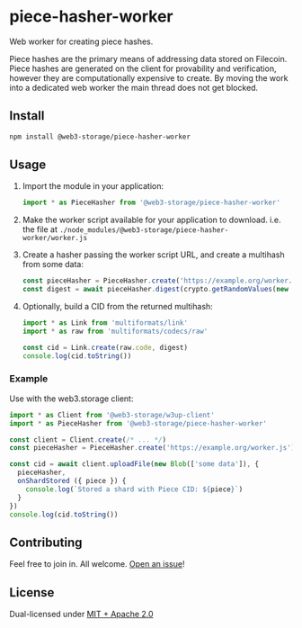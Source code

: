 # piece-hasher-worker

Web worker for creating piece hashes.

Piece hashes are the primary means of addressing data stored on Filecoin. Piece hashes are generated on the client for provability and verification, however they are computationally expensive to create. By moving the work into a dedicated web worker the main thread does not get blocked.

## Install

```sh
npm install @web3-storage/piece-hasher-worker
```

## Usage

1. Import the module in your application:

    ```js
    import * as PieceHasher from '@web3-storage/piece-hasher-worker'
    ```
2. Make the worker script available for your application to download. i.e. the file at `./node_modules/@web3-storage/piece-hasher-worker/worker.js`
3. Create a hasher passing the worker script URL, and create a multihash from some data:
    ```js
    const pieceHasher = PieceHasher.create('https://example.org/worker.js')
    const digest = await pieceHasher.digest(crypto.getRandomValues(new Uint8Array(100)))
    ```
4. Optionally, build a CID from the returned multihash:
    ```js
    import * as Link from 'multiformats/link'
    import * as raw from 'multiformats/codecs/raw'

    const cid = Link.create(raw.code, digest)
    console.log(cid.toString())
    ```

### Example

Use with the web3.storage client:

```js
import * as Client from '@web3-storage/w3up-client'
import * as PieceHasher from '@web3-storage/piece-hasher-worker'

const client = Client.create(/* ... */)
const pieceHasher = PieceHasher.create('https://example.org/worker.js')

const cid = await client.uploadFile(new Blob(['some data']), {
  pieceHasher,
  onShardStored ({ piece }) {
    console.log(`Stored a shard with Piece CID: ${piece}`)
  }
})
console.log(cid.toString())
```

## Contributing

Feel free to join in. All welcome. [Open an issue](https://github.com/storacha-network/piece-hasher-worker/issues)!

## License

Dual-licensed under [MIT + Apache 2.0](LICENSE.md)
